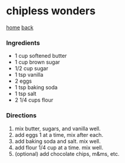 # chipless wonders
[home](index.md)   [back](desserts/index.md)

### Ingredients
- 1 cup softened butter
- 1 cup brown sugar
- 1/2 cup sugar
- 1 tsp vanilla
- 2 eggs
- 1 tsp baking soda
- 1 tsp salt
- 2 1/4 cups flour

### Directions
1. mix butter, sugars, and vanilla well.
2. add eggs 1 at a time, mix after each.
3. add baking soda and salt. mix well.
4. add flour 1/4 cup at a time. mix well.
5. (optional) add chocolate chips, m&ms, etc.
